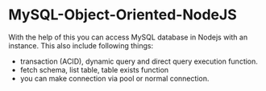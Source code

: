 # MySQL-Object-Oriented-NodeJS
With the help of this you can access MySQL database in Nodejs with an instance.
This also include following things:
  * transaction (ACID), dynamic query and direct query execution function.
  * fetch schema, list table, table exists function
  * you can make connection via pool or normal connection.
